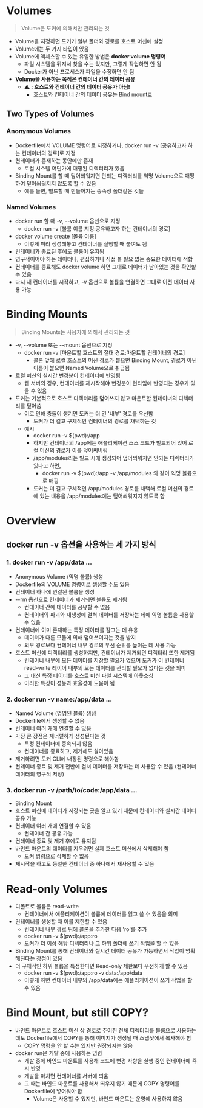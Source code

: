 # Volumes

> Volume은 도커에 의해서만 관리되는 것

- Volume을 지정하면 도커가 일부 폴더와 경로를 호스트 머신에 설정
- Volume에는 두 가지 타입이 있음
- Volume에 액세스할 수 있는 유일한 방법은 **docker volume 명령어**
	- 파일 시스템을 뒤져서 찾을 수는 있지만, 그렇게 작업하면 안 됨
	- Docker가 아닌 프로세스가 파일을 수정하면 안 됨
- **Volume을 사용하는 목적은 컨테이너 간의 데이터 공유**
	- **⚠️ : 호스트와 컨테이너 간의 데이터 공유가 아님!**
        - 호스트와 컨테이너 간의 데이터 공유는 Bind mount로

## Two Types of Volumes

### Anonymous Volumes

- Dockerfile에서 VOLUME 명령어로 지정하거나, docker run -v [공유하고자 하는 컨테이너의 경로]로 지정
- 컨테이너가 존재하는 동안에만 존재
	- 로컬 시스템 어딘가에 매핑된 디렉터리가 있음
- Binding Mount를 할 때 덮어씌워지면 안되는 디렉터리를 익명 Volume으로 매핑하여 덮어씌워지지 않도록 할 수 있음
	- 예를 들면, 빌드할 때 만들어지는 종속성 폴더같은 것들

### Named Volumes

- docker run 할 때 -v, --volume 옵션으로 지정
	- docker run -v [볼륨 이름 지정:공유하고자 하는 컨테이너의 경로]
- docker volume create [볼륨 이름]
	- 이렇게 미리 생성해놓고 컨테이너를 실행할 때 붙여도 됨
- 컨테이너가 종료된 후에도 볼륨이 유지됨
- 영구적이어야 하는 데이터나, 편집하거나 직접 볼 필요 없는 중요한 데이터에 적합
- 컨테이너를 종료해도 docker volume 하면 그대로 데이터가 남아있는 것을 확인할 수 있음
- 다시 새 컨테이너를 시작하고, -v 옵션으로 볼륨을 연결하면 그대로 이전 데이터 사용 가능

# Binding Mounts

> Binding Mounts는 사용자에 의해서 관리되는 것

- -v, --volume 또는 --mount 옵션으로 지정
	- docker run -v [마운트할 호스트의 절대 경로:마운트할 컨테이너의 경로]
		- 콜론 앞에 로컬 호스트의 머신 경로가 붙으면 Binding Mount, 경로가 아닌 이름이 붙으면 Named Volume으로 취급됨
- 로컬 머신의 실시간 변경분이 컨테이너에 반영됨
	- 웹 서버의 경우, 컨테이너를 재시작해야 변경분이 런타임에 반영되는 경우가 있을 수 있음
- 도커는 기본적으로 호스트 디렉터리를 덮어쓰지 않고 마운트할 컨테이너의 디렉터리를 덮어씀
	- 이로 인해 충돌이 생기면 도커는 더 긴 '내부' 경로를 우선함
		- 도커가 더 길고 구체적인 컨테이너의 경로를 채택하는 것
	- 예시
		- docker run -v $(pwd):/app
		- 하지만 컨테이너의 /app에는 애플리케이션 소스 코드가 빌드되어 있어 로컬 머신의 경로가 이를 덮어써버림
		- /app/modules라는 빌드 시에 생성되어 덮어씌워지면 안되는 디렉터리가 있다고 하면,
			- docker run -v $(pwd):/app -v /app/modules 와 같이 익명 볼륨으로 매핑
		- 도커는 더 길고 구체적인 /app/modules 경로를 채택해 로컬 머신의 경로에 있는 내용을 /app/modules에는 덮어씌워지지 않도록 함

# Overview
## docker run -v 옵션을 사용하는 세 가지 방식
### 1. docker run -v /app/data ...

- Anonymous Volume (익명 볼륨) 생성
- Dockerfile의 VOLUME 명령어로 생성할 수도 있음
- 컨테이너 하나에 연결된 볼륨을 생성
- --rm 옵션으로 컨테이너가 제거되면 볼륨도 제거됨
	- 컨테이너 간에 데이터를 공유할 수 없음
	- 컨테이너의 파괴와 재생성에 걸쳐 데이터를 저장하는 데에 익명 볼륨을 사용할 수 없음
- 컨테이너에 이미 존재하는 특정 데이터를 잠그는 데 유용
	- 데이터가 다른 모듈에 의해 덮어쓰여지는 것을 방지
	- 외부 경로보다 컨테이너 내부 경로의 우선 순위를 높이는 데 사용 가능
- 호스트 머신에 디렉터리를 생성하지만, 컨테이너가 제거되면 디렉터리 또한 제거됨
	- 컨테이너 내부에 모든 데이터를 저장할 필요가 없으며 도커가 이 컨테이너 read-write 레이어 내부의 모든 데이터를 관리할 필요가 없다는 것을 의미
	- 그 대신 특정 데이터를 호스트 머신 파일 시스템에 아웃소싱
	- 이러한 특징이 성능과 효율성에 도움이 됨

### 2. docker run -v name:/app/data ...

- Named Volume (명명된 볼륨) 생성
- Dockerfile에서 생성할 수 없음
- 컨테이너 여러 개에 연결할 수 있음
- 가장 큰 장점은 제너럴하게 생성된다는 것
	- 특정 컨테이너에 종속되지 않음
	- 컨테이너를 종료하고, 제거해도 살아있음
- 제거하려면 도커 CLI에 내장된 명령으로 해야함
- 컨테이너 종료 및 제거 전반에 걸쳐 데이터를 저장하는 데 사용할 수 있음 (컨테이너 데이터의 영구적 저장)

### 3. docker run -v /path/to/code:/app/data ...

- Binding Mount
- 호스트 머신에 데이터가 저장되는 곳을 알고 있기 때문에 컨테이너와 실시간 데이터 공유 가능
- 컨테이너 여러 개에 연결할 수 있음
	- 컨테이너 간 공유 가능
- 컨테이너 종료 및 제거 후에도 유지됨
- 바인드 마운트의 데이터를 지우려면 실제 호스트 머신에서 삭제해야 함
	- 도커 명령으로 삭제할 수 없음
- 재시작을 하고도 동일한 컨테이너 중 하나에서 재사용할 수 있음

# Read-only Volumes

- 디폴트로 볼륨은 read-write
	- 컨테이너에서 애플리케이션이 볼륨에 데이터를 읽고 쓸 수 있음을 의미
- 컨테이너를 생성할 때 이를 제한할 수 있음
	- 컨테이너 내부 경로 뒤에 콜론을 추가한 다음 'ro'를 추가
	- docker run -v $(pwd):/app:ro
	- 도커가 더 이상 해당 디렉터리나 그 하위 폴더에 쓰기 작업을 할 수 없음
- Binding Mount를 통해 컨테이너와 실시간 데이터 공유가 가능하면서 작업이 명확해진다는 장점이 있음
- 더 구체적인 하위 볼륨을 특정한다면 Read-only 제한보다 우선하게 할 수 있음
	- docker run -v $(pwd):/app:ro -v data:/app/data
	- 이렇게 하면 컨테이너 내부의 /app/data에는 애플리케이션이 쓰기 작업을 할 수 있음

# Bind Mount, but still COPY?

- 바인드 마운트로 호스트 머신 상 경로로 주어진 전체 디렉터리를 볼륨으로 사용하는데도 Dockerfile에서 COPY를 통해 이미지가 생성될 때 스냅샷에서 복사해야 함
	- COPY 명령을 안 할 수는 있지만 권장되지는 않음
- docker run은 개발 중에 사용하는 명령
	- 개발 중에 바인드 마운트를 사용해 코드에 변경 사항을 실행 중인 컨테이너에 즉시 반영
	- 개발을 마치면 컨테이너를 서버에 띄움
	- 그 때는 바인드 마운트를 사용해서 띄우지 않기 때문에 COPY 명령어를 Dockerfile에 넣어둬야 함
		- Volume은 사용할 수 있지만, 바인드 마운트는 운영에 사용하지 않음
